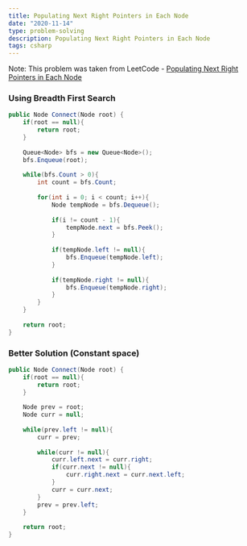 ```yaml
---
title: Populating Next Right Pointers in Each Node
date: "2020-11-14"
type: problem-solving
description: Populating Next Right Pointers in Each Node
tags: csharp
---
```


Note: This problem was taken from LeetCode - [Populating Next Right Pointers in Each Node](https://leetcode.com/problems/populating-next-right-pointers-in-each-node/)

### Using Breadth First Search

```csharp
public Node Connect(Node root) {
	if(root == null){
		return root;
	}
	
	Queue<Node> bfs = new Queue<Node>();
	bfs.Enqueue(root);
	
	while(bfs.Count > 0){
		int count = bfs.Count;
		
		for(int i = 0; i < count; i++){
			Node tempNode = bfs.Dequeue();
			
			if(i != count - 1){
				tempNode.next = bfs.Peek();
			}
			
			if(tempNode.left != null){
				bfs.Enqueue(tempNode.left);
			}
			
			if(tempNode.right != null){
				bfs.Enqueue(tempNode.right);
			}
		}
	}
	
	return root;
}
```

### Better Solution (Constant space)

```csharp
public Node Connect(Node root) {
	if(root == null){
		return root;
	}
	
	Node prev = root;
	Node curr = null;
	
	while(prev.left != null){
		curr = prev;
		
		while(curr != null){
			curr.left.next = curr.right;
			if(curr.next != null){
				curr.right.next = curr.next.left;
			}
			curr = curr.next;
		}
		prev = prev.left;
	}
	
	return root;
}
```
